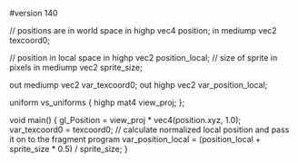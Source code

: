 #version 140

// positions are in world space
in highp vec4 position;
in mediump vec2 texcoord0;

// position in local space
in highp vec2 position_local;
// size of sprite in pixels
in mediump vec2 sprite_size;

out mediump vec2 var_texcoord0;
out highp vec2 var_position_local;

uniform vs_uniforms
{
    highp mat4 view_proj;
};

void main()
{
    gl_Position = view_proj * vec4(position.xyz, 1.0);
    var_texcoord0 = texcoord0;
    // calculate normalized local position and pass it on to the fragment program
    var_position_local = (position_local + sprite_size * 0.5) / sprite_size;
}
